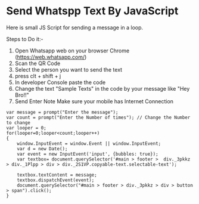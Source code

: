 # Send Whatspp Text By JavaScript
Here is small JS Script for sending a message in a loop.

Steps to Do it:-

1. Open Whatsapp web on your browser Chrome (https://web.whatsapp.com/)
2. Scan the QR Code
3. Select the person you want to send the text
4. press clt + shift + j
5. In developer Console paste the code
6. Change the text "Sample Texts" in the code by your message like "Hey Bro!!"
7. Send Enter
Note Make sure your mobile has Internet Connection

```
var message = prompt("Enter the message");
var count = prompt("Enter the Number of times"); // Change the Number to change 
var looper = 0;
for(looper=0;looper<count;looper++)
{
	window.InputEvent = window.Event || window.InputEvent;
	var d = new Date();
	var event = new InputEvent('input', {bubbles: true});
	var textbox= document.querySelector('#main > footer >  div._3pkkz > div._1Plpp > div > div._2S1VP.copyable-text.selectable-text');
	
	textbox.textContent = message;
	textbox.dispatchEvent(event);
	document.querySelector("#main > footer > div._3pkkz > div > button > span").click();
}
```
